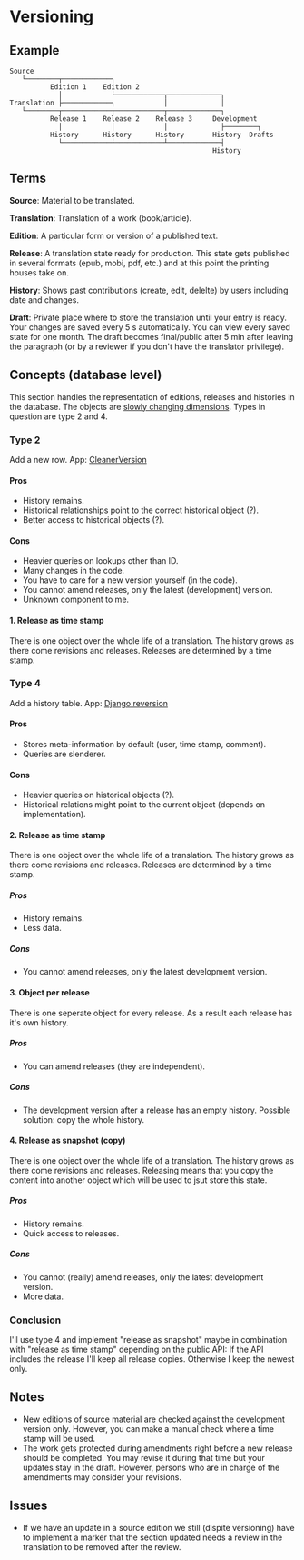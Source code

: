 # Versioning

## Example

```
Source
   └────────┬────────────┐
          Edition 1    Edition 2
            │            └────────────┬─────────────┐
Translation ├────────────┐            │             │
   └────────┬────────────┬────────────┬─────────────┐
          Release 1    Release 2    Release 3     Development
            │            │            │             ├────────┐
          History      History      History       History  Drafts
            └────────────┴────────────┴─────────────┤
                                                  History
```

## Terms

**Source**: Material to be translated.

**Translation**: Translation of a work (book/article).

**Edition**: A particular form or version of a published text.

**Release**: A translation state ready for production. This state gets published in several formats (epub, mobi, pdf, etc.) and at this point the printing houses take on.

**History**: Shows past contributions (create, edit, delelte) by users including date and changes.

**Draft**: Private place where to store the translation until your entry is ready. Your changes are saved every 5 s automatically. You can view every saved state for one month. The draft becomes final/public after 5 min after leaving the paragraph (or by a reviewer if you don't have the translator privilege).

## Concepts (database level)

This section handles the representation of editions, releases and histories in the database. The objects are [slowly changing dimensions](https://en.wikipedia.org/wiki/Slowly_changing_dimension). Types in question are type 2 and 4.

### Type 2

Add a new row. App: [CleanerVersion](http://cleanerversion.readthedocs.io/)

#### Pros

- History remains.
- Historical relationships point to the correct historical object (?).
- Better access to historical objects (?).

#### Cons

- Heavier queries on lookups other than ID.
- Many changes in the code.
- You have to care for a new version yourself (in the code).
- You cannot amend releases, only the latest (development) version.
- Unknown component to me.

#### 1. Release as time stamp

There is one object over the whole life of a translation. The history grows as there come revisions and releases. Releases are determined by a time stamp.

### Type 4

Add a history table. App: [Django reversion](https://django-reversion.readthedocs.io/)

#### Pros

- Stores meta-information by default (user, time stamp, comment).
- Queries are slenderer.

#### Cons

- Heavier queries on historical objects (?).
- Historical relations might point to the current object (depends on implementation).

#### 2. Release as time stamp

There is one object over the whole life of a translation. The history grows as there come revisions and releases. Releases are determined by a time stamp.

##### Pros

- History remains.
- Less data.

##### Cons

- You cannot amend releases, only the latest development version.

#### 3. Object per release

There is one seperate object for every release. As a result each release has it's own history.

##### Pros

- You can amend releases (they are independent).

##### Cons

- The development version after a release has an empty history. Possible solution: copy the whole history.

#### 4. Release as snapshot (copy)

There is one object over the whole life of a translation. The history grows as there come revisions and releases. Releasing means that you copy the content into another object which will be used to jsut store this state.

##### Pros

- History remains.
- Quick access to releases.

##### Cons

- You cannot (really) amend releases, only the latest development version.
- More data.

### Conclusion

I'll use type 4 and implement "release as snapshot" maybe in combination with "release as time stamp" depending on the public API: If the API includes the release I'll keep all release copies. Otherwise I keep the newest only.

## Notes

- New editions of source material are checked against the development version only. However, you can make a manual check where a time stamp will be used.
- The work gets protected during amendments right before a new release should be completed. You may revise it during that time but your updates stay in the draft. However, persons who are in charge of the amendments may consider your revisions.

## Issues

- If we have an update in a source edition we still (dispite versioning) have to implement a marker that the section updated needs a review in the translation to be removed after the review.

